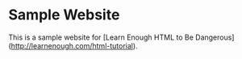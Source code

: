 # Sample Website

This is a sample website for [Learn Enough HTML to Be Dangerous] (http://learnenough.com/html-tutorial).
